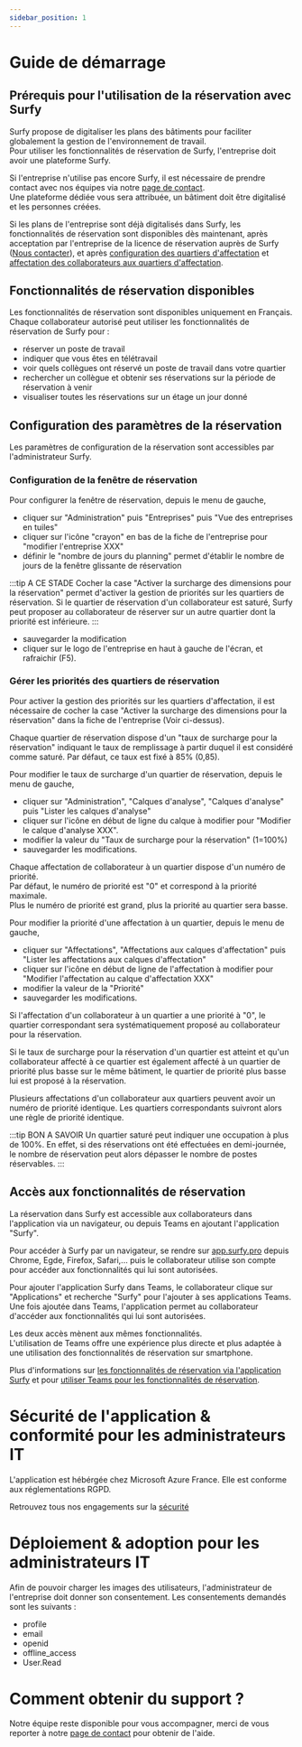 ```yaml
---
sidebar_position: 1
---
```


# Guide de démarrage

## Prérequis pour l'utilisation de la réservation avec Surfy

Surfy propose de digitaliser les plans des bâtiments pour faciliter globalement la gestion de l'environnement de travail.<br />
Pour utiliser les fonctionnalités de réservation de Surfy, l'entreprise doit avoir une plateforme Surfy.<br />

Si l'entreprise n'utilise pas encore Surfy, il est nécessaire de prendre contact avec nos équipes via notre [page de contact](https://www.surfy.pro/contact).<br />
Une plateforme dédiée vous sera attribuée, un bâtiment doit être digitalisé et les personnes créées.<br />

Si les plans de l'entreprise sont déjà digitalisés dans Surfy, les fonctionnalités de réservation sont disponibles dès maintenant, après acceptation par l'entreprise de la licence de réservation auprès de Surfy ([Nous contacter](https://www.surfy.pro/contact)), et après [configuration des quartiers d'affectation](/docs/tutorials/dimensiontypetobuilding/create) et [affectation des collaborateurs aux quartiers d'affectation](/docs/tutorials/affectations/dimensiontoperson/create).



## Fonctionnalités de réservation disponibles

Les fonctionnalités de réservation sont disponibles uniquement en Français.<br />
Chaque collaborateur autorisé peut utiliser les fonctionnalités de réservation de Surfy pour :

-   réserver un poste de travail
-   indiquer que vous êtes en télétravail
-   voir quels collègues ont réservé un poste de travail dans votre quartier
-   rechercher un collègue et obtenir ses réservations sur la période de réservation à venir
-   visualiser toutes les réservations sur un étage un jour donné

## Configuration des paramètres de la réservation

Les paramètres de configuration de la réservation sont accessibles par l'administrateur Surfy.<br />

### Configuration de la fenêtre de réservation

Pour configurer la fenêtre de réservation, depuis le menu de gauche,

-   cliquer sur "Administration" puis "Entreprises" puis "Vue des entreprises en tuiles"
-   cliquer sur l'icône "crayon" en bas de la fiche de l'entreprise pour "modifier l'entreprise XXX"
-   définir le "nombre de jours du planning" permet d'établir le nombre de jours de la fenêtre glissante de réservation

:::tip A CE STADE
Cocher la case "Activer la surcharge des dimensions pour la réservation" permet d'activer la gestion de priorités sur les quartiers de réservation.
Si le quartier de réservation d'un collaborateur est saturé, Surfy peut proposer au collaborateur de réserver sur un autre quartier dont la priorité est inférieure.
:::

-   sauvegarder la modification
-   cliquer sur le logo de l'entreprise en haut à gauche de l'écran, et rafraichir (F5).

### Gérer les priorités des quartiers de réservation

Pour activer la gestion des priorités sur les quartiers d'affectation, il est nécessaire de cocher la case "Activer la surcharge des dimensions pour la réservation" dans la fiche de l'entreprise (Voir ci-dessus).

Chaque quartier de réservation dispose d'un "taux de surcharge pour la réservation" indiquant le taux de remplissage à partir duquel il est considéré comme saturé. Par défaut, ce taux est fixé à 85% (0,85).

Pour modifier le taux de surcharge d'un quartier de réservation, depuis le menu de gauche,

-   cliquer sur "Administration", "Calques d'analyse", "Calques d'analyse" puis "Lister les calques d'analyse"
-   cliquer sur l'icône en début de ligne du calque à modifier pour "Modifier le calque d'analyse XXX".
-   modifier la valeur du "Taux de surcharge pour la réservation" (1=100%)
-   sauvegarder les modifications.

Chaque affectation de collaborateur à un quartier dispose d'un numéro de priorité.<br />
Par défaut, le numéro de priorité est "0" et correspond à la priorité maximale.<br />
Plus le numéro de priorité est grand, plus la priorité au quartier sera basse.

Pour modifier la priorité d'une affectation à un quartier, depuis le menu de gauche,

-   cliquer sur "Affectations", "Affectations aux calques d'affectation" puis "Lister les affectations aux calques d'affectation"
-   cliquer sur l'icône en début de ligne de l'affectation à modifier pour "Modifier l'affectation au calque d'affectation XXX"
-   modifier la valeur de la "Priorité"
-   sauvegarder les modifications.

Si l'affectation d'un collaborateur à un quartier a une priorité à "0", le quartier correspondant sera systématiquement proposé au collaborateur pour la réservation.

Si le taux de surcharge pour la réservation d'un quartier est atteint et qu'un collaborateur affecté à ce quartier est également affecté à un quartier de priorité plus basse sur le même bâtiment, le quartier de priorité plus basse lui est proposé à la réservation.

Plusieurs affectations d'un collaborateur aux quartiers peuvent avoir un numéro de priorité identique. Les quartiers correspondants suivront alors une règle de priorité identique.<br />

:::tip BON A SAVOIR
Un quartier saturé peut indiquer une occupation à plus de 100%. En effet, si des réservations ont été effectuées en demi-journée, le nombre de réservation peut alors dépasser le nombre de postes réservables.
:::


## Accès aux fonctionnalités de réservation

La réservation dans Surfy est accessible aux collaborateurs dans l'application via un navigateur, ou depuis Teams en ajoutant l'application "Surfy".

Pour accéder à Surfy par un navigateur, se rendre sur [app.surfy.pro](https://app.surfy.pro/login) depuis Chrome, Egde, Firefox, Safari,...
puis le collaborateur utilise son compte pour accéder aux fonctionnalités qui lui sont autorisées.

Pour ajouter l'application Surfy dans Teams, le collaborateur clique sur "Applications" et recherche "Surfy" pour l'ajouter à ses applications Teams.
Une fois ajoutée dans Teams, l'application permet au collaborateur d'accéder aux fonctionnalités qui lui sont autorisées.

Les deux accès mènent aux mêmes fonctionnalités.<br />
L'utilisation de Teams offre une expérience plus directe et plus adaptée à une utilisation des fonctionnalités de réservation sur smartphone.

Plus d'informations sur [les fonctionnalités de réservation via l'application Surfy](/docs/tutorials/booking/workplace) et pour [utiliser Teams pour les fonctionnalités de réservation](/docs/tutorials/booking/teams).

# Sécurité de l'application & conformité pour les administrateurs IT

L'application est hébérgée chez Microsoft Azure France. Elle est conforme aux réglementations RGPD.

Retrouvez tous nos engagements sur la [sécurité](https://www.surfy.pro/security)

# Déploiement & adoption pour les administrateurs IT

Afin de pouvoir charger les images des utilisateurs, l'administrateur de l'entreprise doit donner son consentement.
Les consentements demandés sont les suivants :

- profile
- email
- openid
- offline_access
- User.Read

# Comment obtenir du support ?

Notre équipe reste disponible pour vous accompagner, merci de vous reporter à notre [page de contact](https://www.surfy.pro/contact) pour obtenir de l'aide.
